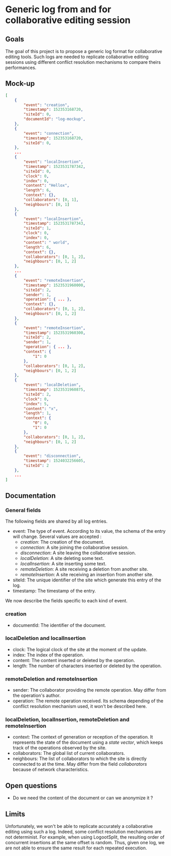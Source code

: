 # Generic log from and for collaborative editing session

## Goals

The goal of this project is to propose a generic log format for collaborative editing tools.
Such logs are needed to replicate collaborative editing sessions using different conflict resolution mechanisms to compare theirs performances.

## Mock-up
```JSON
[
    {
        "event": "creation",
        "timestamp": 152353168720,
        "siteId": 0,
        "documentId": "log-mockup",
    },
    {
        "event": "connection",
        "timestamp": 152353168720,
        "siteId": 0,
    },
    ...
    {
        "event": "localInsertion",
        "timestamp": 1523531787342,
        "siteId": 0,
        "clock": 0,
        "index": 0,
        "content": "Hellox",
        "length": 6,
        "context": {},
        "collaborators": [0, 1],
        "neighbours": [0, 1]
    },
    {
        "event": "localInsertion",
        "timestamp": 1523531787343,
        "siteId": 1,
        "clock": 0,
        "index": 0,
        "content": " world",
        "length": 6,
        "context": {},
        "collaborators": [0, 1, 2],
        "neighbours": [0, 1, 2]
    },
    ...
    {
        "event": "remoteInsertion",
        "timestamp": 1523531960000,
        "siteId": 2,
        "sender": 1,
        "operation": { ... },
        "context": {},
        "collaborators": [0, 1, 2],
        "neighbours": [0, 1, 2]
    },
    {
        "event": "remoteInsertion",
        "timestamp": 1523531960300,
        "siteId": 2,
        "sender": 1,
        "operation": { ... },
        "context": {
            "1": 0
        },
        "collaborators": [0, 1, 2],
        "neighbours": [0, 1, 2]
    },
    {
        "event": "localDeletion",
        "timestamp": 1523531960875,
        "siteId": 2,
        "clock": 0,
        "index": 5,
        "content": "x",
        "length": 1,
        "context": {
            "0": 0,
            "1": 0
        },
        "collaborators": [0, 1, 2],
        "neighbours": [0, 1, 2]
    },
    {
        "event": "disconnection",
        "timestamp": 1524032256605,
        "siteId": 2
    },
    ...
]
```

## Documentation

### General fields

The following fields are shared by all log entries.

- event: The type of event. According to its value, the schema of the entry will change. Several values are accepted :
    - _creation_: The creation of the document.
    - _connection_: A site joining the collaborative session.
    - _disconnection_: A site leaving the collaborative session.
    - _localDeletion_: A site deleting some text.
    - _localInsertion_: A site inserting some text.
    - _remoteDeletion_: A site receiving a deletion from another site.
    - _remoteInsertion_: A site receiving an insertion from another site.
- siteId: The unique identifier of the site which generate this entry of the log.
- timestamp: The timestamp of the entry.

We now describe the fields specific to each kind of event.

### creation

- documentId: The identifier of the document.

###  localDeletion and localInsertion

- clock: The logical clock of the site at the moment of the update.
- index: The index of the operation.
- content: The content inserted or deleted by the operation.
- length: The number of characters inserted or deleted by the operation.

### remoteDeletion and remoteInsertion

- sender: The collaborator providing the remote operation. May differ from the operation's author.
- operation: The remote operation received. Its schema depending of the conflict resolution mechanism used, it won't be described here.

### localDeletion, localInsertion, remoteDeletion and remoteInsertion

- context: The context of generation or reception of the operation. It represents the state of the document using a _state vector_, which keeps track of the operations observed by the site.
- collaborators: The global list of current collaborators.
- neighbours: The list of collaborators to which the site is directly connected to at the time. May differ from the field _collaborators_ because of network characteristics.

## Open questions

- Do we need the content of the document or can we anonymize it ?

## Limits

Unfortunately, we won't be able to replicate accurately a collaborative editing using such a log.
Indeed, some conflict resolution mechanisms are not determinist.
For example, when using LogootSplit, the resulting order of concurrent insertions at the same offset is random.
Thus, given one log, we are not able to ensure the same result for each repeated execution.
